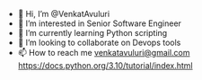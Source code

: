 - 👋 Hi, I’m @VenkatAvuluri
- 👀 I’m interested in Senior Software Engineer
- 🌱 I’m currently learning Python scripting
- 💞️ I’m looking to collaborate on Devops tools
- 📫 How to reach me venkatavuluri@gmail.com
https://docs.python.org/3.10/tutorial/index.html

<!---
VenkatAvuluri/VenkatAvuluri is a ✨ special ✨ repository because its `README.md` (this file) appears on your GitHub profile.
You can click the Preview link to take a look at your changes.
--->
